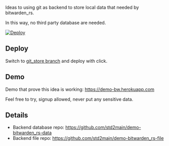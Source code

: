 Ideas to using git as backend to store local data that needed by bitwarden_rs.

In this way, no third party database are needed. 

[![Deploy](https://www.herokucdn.com/deploy/button.svg)](https://heroku.com/deploy)


## Deploy
Switch to [git_store branch](https://github.com/std2main/bitwardenrs_heroku) and deploy with click.

## Demo
Demo that prove this idea is working: https://demo-bw.herokuapp.com

Feel free to try, signup allowed, never put any sensitive data.

## Details
* Backend database repo: https://github.com/std2main/demo-bitwarden_rs-data
* Backend file repo: https://github.com/std2main/demo-bitwarden_rs-file

